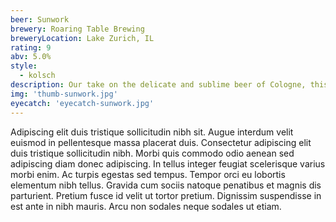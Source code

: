 ```yaml
---
beer: Sunwork
brewery: Roaring Table Brewing
breweryLocation: Lake Zurich, IL
rating: 9
abv: 5.0%
style:
  - kolsch
description: Our take on the delicate and sublime beer of Cologne, this one rewards casual sipping and more introspective pours alike. It’s nuanced, unhypeable, and we absolutely love it. Drink it and be awesomely uncool!
img: 'thumb-sunwork.jpg'
eyecatch: 'eyecatch-sunwork.jpg'
---
```

Adipiscing elit duis tristique sollicitudin nibh sit. Augue interdum velit euismod in pellentesque massa placerat duis. Consectetur adipiscing elit duis tristique sollicitudin nibh. Morbi quis commodo odio aenean sed adipiscing diam donec adipiscing. In tellus integer feugiat scelerisque varius morbi enim. Ac turpis egestas sed tempus. Tempor orci eu lobortis elementum nibh tellus. Gravida cum sociis natoque penatibus et magnis dis parturient. Pretium fusce id velit ut tortor pretium. Dignissim suspendisse in est ante in nibh mauris. Arcu non sodales neque sodales ut etiam.